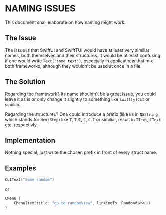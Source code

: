 # NAMING ISSUES

This document shall elaborate on how naming might work.

## The Issue

The issue is that SwiftUI and SwiftTUI would have at least very similiar names, both themselves and their structures. It would be at least confusing if one would write `Text("some text")`, escecially in applications that mix both frameworks, although they wouldn't be used at once in a file. 

## The Solution

Regarding the framework? Its name shouldn't be a great issue, you could leave it as is or only change it slightly to something like `Swift[y]CLI` or similiar.

Regarding the structures? One could introduce a prefix (like `NS` in `NSString` which stands for `NextStep`) like `T`, `TUI`, `C`, `CLI` or similiar, result in `TText`, `CText` etc. respectivly.

## Implementation

Nothing special, just write the chosen prefix in front of every struct name.

## Examples

```swift
CLIText("Some random")
```

or

```swift
CMenu {
    CMenuItem(title: "go to randomView", linkingTo: RandomView())
}
```

